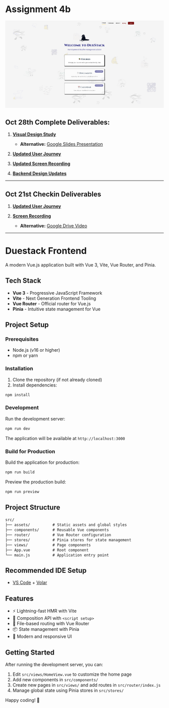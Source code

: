 # Assignment 4b

<img src="Assignment4b-Oct21-assets/thumbnail.png" alt="DueStack Application Screenshot" width="1000" />

## Oct 28th Complete Deliverables:

1. **[Visual Design Study](<Assignment4b-Oct28-assets/6.1040%20Visual%20Inspo%20-%20DueStack%20(1).pdf>)**

   - **Alternative:** [Google Slides Presentation](https://docs.google.com/presentation/d/1__tKXgUeasagpQDpP_Ei6pshcn3f07D1M1u7-naokl0/edit?usp=sharing)

2. **[Updated User Journey](Assignment4b-Oct28-assets/USER_JOURNEY.md)**

3. **[Updated Screen Recording](https://www.dropbox.com/scl/fi/lquoto746apvkihnfc08l/My-Movie-8.mp4?rlkey=0mhe4mtggjb69mn86f18n8usx&st=gy6689tk&dl=0)**

4. **[Backend Design Updates](https://github.com/elainejiangg/Duestack_backend/blob/main/design/concepts/DueStack-specs/ASSIGNMENT_4B_UPDATES.md)** 


---

## Oct 21st Checkin Deliverables

1. **[Updated User Journey](Assignment4b-Oct21-assets/USER_JOURNEY.md)**

2. **[Screen Recording](Assignment4b-Oct21-assets/recording-checkin-4b.mov)**

   - **Alternative:** [Google Drive Video](https://drive.google.com/file/d/1w-uUkEvnyz7VUbl2JhV_xGUIKhSEYgW-/view?usp=sharing)

---

# Duestack Frontend

A modern Vue.js application built with Vue 3, Vite, Vue Router, and Pinia.

## Tech Stack

- **Vue 3** - Progressive JavaScript Framework
- **Vite** - Next Generation Frontend Tooling
- **Vue Router** - Official router for Vue.js
- **Pinia** - Intuitive state management for Vue

## Project Setup

### Prerequisites

- Node.js (v16 or higher)
- npm or yarn

### Installation

1. Clone the repository (if not already cloned)
2. Install dependencies:

```bash
npm install
```

### Development

Run the development server:

```bash
npm run dev
```

The application will be available at `http://localhost:3000`

### Build for Production

Build the application for production:

```bash
npm run build
```

Preview the production build:

```bash
npm run preview
```

## Project Structure

```
src/
├── assets/          # Static assets and global styles
├── components/      # Reusable Vue components
├── router/          # Vue Router configuration
├── stores/          # Pinia stores for state management
├── views/           # Page components
├── App.vue          # Root component
└── main.js          # Application entry point
```

## Recommended IDE Setup

- [VS Code](https://code.visualstudio.com/) + [Volar](https://marketplace.visualstudio.com/items?itemName=Vue.volar)

## Features

- ⚡️ Lightning-fast HMR with Vite
- 🎯 Composition API with `<script setup>`
- 🚦 File-based routing with Vue Router
- 📦 State management with Pinia
- 🎨 Modern and responsive UI

## Getting Started

After running the development server, you can:

1. Edit `src/views/HomeView.vue` to customize the home page
2. Add new components in `src/components/`
3. Create new pages in `src/views/` and add routes in `src/router/index.js`
4. Manage global state using Pinia stores in `src/stores/`

Happy coding! 🚀
